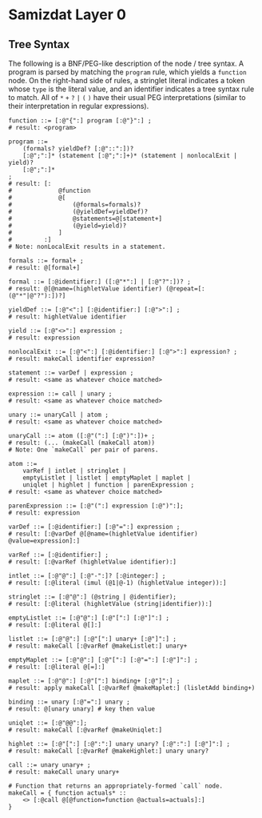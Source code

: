 Samizdat Layer 0
================

Tree Syntax
-----------

The following is a BNF/PEG-like description of the node / tree syntax.
A program is parsed by matching the `program` rule, which yields a
`function` node. On the right-hand side of rules, a stringlet literal
indicates a token whose `type` is the literal value, and an identifier
indicates a tree syntax rule to match. All of `*` `+` `?` `|` `(` `)` have
their usual PEG interpretations (similar to their interpretation in
regular expressions).

```
function ::= [:@"{":] program [:@"}":] ;
# result: <program>

program ::=
    (formals? yieldDef? [:@"::":])?
    [:@";":]* (statement [:@";":]+)* (statement | nonlocalExit | yield)?
    [:@";":]*
;
# result: [:
#             @function
#             @[
#                 (@formals=formals)?
#                 (@yieldDef=yieldDef)?
#                 @statements=@[statement+]
#                 (@yield=yield)?
#             ]
#         :]
# Note: nonLocalExit results in a statement.

formals ::= formal+ ;
# result: @[formal+]

formal ::= [:@identifier:] ([:@"*":] | [:@"?":])? ;
# result: @[@name=(highletValue identifier) (@repeat=[:(@"*"|@"?"):])?]

yieldDef ::= [:@"<":] [:@identifier:] [:@">":] ;
# result: highletValue identifier

yield ::= [:@"<>":] expression ;
# result: expression

nonlocalExit ::= [:@"<":] [:@identifier:] [:@">":] expression? ;
# result: makeCall identifier expression?

statement ::= varDef | expression ;
# result: <same as whatever choice matched>

expression ::= call | unary ;
# result: <same as whatever choice matched>

unary ::= unaryCall | atom ;
# result: <same as whatever choice matched>

unaryCall ::= atom ([:@"(":] [:@")":])+ ;
# result: (... (makeCall (makeCall atom))
# Note: One `makeCall` per pair of parens.

atom ::=
    varRef | intlet | stringlet |
    emptyListlet | listlet | emptyMaplet | maplet |
    uniqlet | highlet | function | parenExpression ;
# result: <same as whatever choice matched>

parenExpression ::= [:@"(":] expression [:@")":];
# result: expression

varDef ::= [:@identifier:] [:@"=":] expression ;
# result: [:@varDef @[@name=(highletValue identifier) @value=expression]:]

varRef ::= [:@identifier:] ;
# result: [:@varRef (highletValue identifier):]

intlet ::= [:@"@":] [:@"-":]? [:@integer:] ;
# result: [:@literal (imul (@1|@-1) (highletValue integer)):]

stringlet ::= [:@"@":] (@string | @identifier);
# result: [:@literal (highletValue (string|identifier)):]

emptyListlet ::= [:@"@":] [:@"[":] [:@"]":] ;
# result: [:@literal @[]:]

listlet ::= [:@"@":] [:@"[":] unary+ [:@"]":] ;
# result: makeCall [:@varRef @makeListlet:] unary+

emptyMaplet ::= [:@"@":] [:@"[":] [:@"=":] [:@"]":] ;
# result: [:@literal @[=]:]

maplet ::= [:@"@":] [:@"[":] binding+ [:@"]":] ;
# result: apply makeCall [:@varRef @makeMaplet:] (lisletAdd binding+)

binding ::= unary [:@"=":] unary ;
# result: @[unary unary] # key then value

uniqlet ::= [:@"@@":];
# result: makeCall [:@varRef @makeUniqlet:]

highlet ::= [:@"[":] [:@":":] unary unary? [:@":":] [:@"]":] ;
# result: makeCall [:@varRef @makeHighlet:] unary unary?

call ::= unary unary+ ;
# result: makeCall unary unary+

# Function that returns an appropriately-formed `call` node.
makeCall = { function actuals* ::
    <> [:@call @[@function=function @actuals=actuals]:]
}
```
